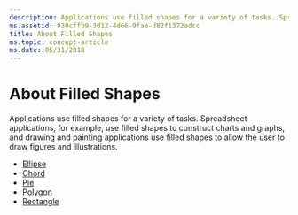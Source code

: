 ```yaml
---
description: Applications use filled shapes for a variety of tasks. Spreadsheet applications, for example, use filled shapes to construct charts and graphs, and drawing and painting applications use filled shapes to allow the user to draw figures and illustrations.
ms.assetid: 930cffb9-3d12-4d66-9fae-d82f1372adcc
title: About Filled Shapes
ms.topic: concept-article
ms.date: 05/31/2018
---
```


# About Filled Shapes

Applications use filled shapes for a variety of tasks. Spreadsheet applications, for example, use filled shapes to construct charts and graphs, and drawing and painting applications use filled shapes to allow the user to draw figures and illustrations.

-   [Ellipse](about-ellipses.md)
-   [Chord](about-chords.md)
-   [Pie](about-pies.md)
-   [Polygon](about-polygons.md)
-   [Rectangle](about-rectangles.md)

 

 



